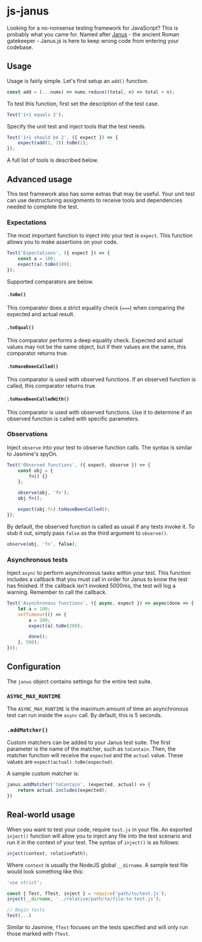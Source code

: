 # js-janus

Looking for a no-nonsense testing framework for JavaScript? This is probably what you came for. Named after [Janus](https://wikipedia.org/wiki/Janus) - the ancient Roman gatekeeper - Janus.js is here to keep wrong code from entering your codebase.

## Usage
Usage is fairly simple. Let's first setup an `add()` function.

```javascript
const add = (...nums) => nums.reduce((total, n) => total + n);
```

To test this function, first set the description of the test case.

```javascript
Test('1+1 equals 2');
```

Specify the unit test and inject tools that the test needs.

```javascript
Test('1+1 should be 2', ({ expect }) => {
	expect(add(1, 1)).toBe(2);
});
```

A full list of tools is described below.

## Advanced usage
This test framework also has some extras that may be useful. Your unit test can use destructuring assignments to receive tools and dependencies needed to complete the test.

### Expectations
The most important function to inject into your test is `expect`. This function allows you to make assertions on your code.

```js
Test('Expectations', ({ expect }) => {
	const a = 100;
	expect(a).toBe(100);
});
```

Supported comparators are below.

#### `.toBe()`
This comparator does a strict equality check (`===`) when comparing the expected and actual result.

#### `.toEqual()`
This comparator performs a deep equality check. Expected and actual values may not be the same object, but if their values are the same, this comparator returns true.

#### `.toHaveBeenCalled()`
This comparator is used with observed functions. If an observed function is called, this comparator returns true.

#### `.toHaveBeenCalledWith()`
This comparator is used with observed functions. Use it to determine if an observed function is called with specific parameters.

### Observations
Inject `observe` into your test to observe function calls. The syntax is similar to Jasmine's spyOn.

```js
Test('Observed functions', ({ expect, observe }) => {
	const obj = {
		fn() {}
	};

	observe(obj, 'fn');
	obj.fn();

	expect(obj.fn).toHaveBeenCalled();
});
```

By default, the observed function is called as usual if any tests invoke it. To stub it out, simply pass `false` as the third argument to `observe()`.

```js
observe(obj, 'fn', false);
```

### Asynchronous tests
Inject `async` to perform asynchronous tasks within your test. This function includes a callback that you must call in order for Janus to know the test has finished. If the callback isn't invoked 5000ms, the test will log a warning. Remember to call the callback.

```js
Test('Asynchronous functions', ({ async, expect }) => async(done => {
	let a = 100;
	setTimeout(() => {
		a = 200;
		expect(a).toBe(200);

		done();
	}, 500);
}));
```

## Configuration
The `janus` object contains settings for the entire test suite.

### `ASYNC_MAX_RUNTIME`
The `ASYNC_MAX_RUNTIME` is the maximum amount of time an asynchronous test can run inside the `async` call. By default, this is 5 seconds.

### `.addMatcher()`
Custom matchers can be added to your Janus test suite. The first parameter is the name of the matcher, such as `toContain`. Then, the matcher function will receive the `expected` and the `actual` value. These values are `expect(actual).toBe(expected)`.

A sample custom matcher is:

```js
janus.addMatcher('toContain', (expected, actual) => {
	return actual.includes(expected);
})
```

## Real-world usage
When you want to test your code, require `test.js` in your file. An exported `inject()` function will allow you to inject any file into the test scenario and run it in the context of your test. The syntax of `inject()` is as follows:

```javascript
inject(context, relativePath);
```

Where `context` is usually the NodeJS global `__dirname`. A sample test file would look something like this:

```javascript
'use strict';

const { Test, fTest, inject } = require('path/to/test.js');
inject(__dirname, '../relative/path/to/file-to-test.js');

// Begin tests
Test(...)
```

Similar to Jasmine, `fTest` focuses on the tests specified and will only run those marked with `fTest`.